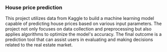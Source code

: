 ### House price prediction
This project utilizes data from Kaggle to build a machine learning model capable of predicting house prices based on various input parameters. The project not only focuses on data collection and preprocessing but also applies algorithms to optimize the model's accuracy. The final outcome is a prediction tool that can assist users in evaluating and making decisions related to the real estate market.
